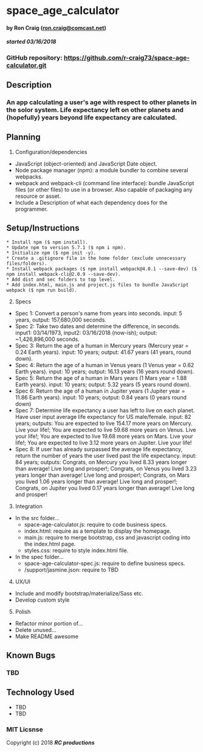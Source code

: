 # space_age_calculator

#### by Ron Craig (ron.craig@comcast.net)
##### started 03/16/2018

### GitHub repository: https://github.com/r-craig73/space-age-calculator.git

## Description
### An app calculating a user's age with respect to other planets in the solor system. Life expectancy left on other planets and (hopefully) years beyond life expectancy are calculated.

## Planning
1. Configuration/dependencies
  * JavaScript (object-oriented) and JavaScript Date object.
  * Node package manager (npm): a module bundler to combine several webpacks.
  * webpack and webpack-cli (command line interface): bundle JavaScript files (or other files) to use in a browser. Also capable of packaging any resource or asset.
  * Include a Description of what each dependency does for the programmer.

## Setup/Instructions
    * Install npm ($ npm install).
    * Update npm to version 5.7.1 ($ npm i npm).
    * Initialize npm ($ npm init -y).
    * Create a .gitignore file in the home folder (exclude unnecessary files/folders).
    * Install webpack packages ($ npm install webpack@4.0.1 --save-dev) ($ npm install webpack-cli@2.0.9 --save-dev).
    * Add dist and sec folders to top level.
    * Add index.html, main.js and project.js files to bundle JavaScript webpack ($ npm run build).

2. Specs
  * Spec 1: Convert a person's name from years into seconds. input: 5 years, output: 157,680,000 seconds.
  * Spec 2: Take two dates and determine the difference, in seconds. input1: 03/14/1973, input2: 03/16/2018 (now-ish); output: ~1,426,896,000 seconds.
  * Spec 3: Return the age of a human in Mercury years (Mercury year = 0.24 Earth years). input: 10 years; output: 41.67 years (41 years, round down).
  * Spec 4: Return the age of a human in Venus years (1 Venus year = 0.62 Earth years). input: 10 years; output: 16.13 years (16 years round down).
  * Spec 5: Return the age of a human in Mars years (1 Mars year = 1.88 Earth years). input: 10 years; output: 5.32 years (5 years round down).
  * Spec 6: Return the age of a human in Jupiter years (1 Jupiter year = 11.86 Earth years). input: 10 years; output: 0.84 years (0 years round down)
  * Spec 7: Determine life expectancy a user has left to live on each planet. Have user input average life expectancy for US male/female. input: 82 years; outputs: You are expected to live 154.17 more years on Mercury. Live your life!; You are expected to live 59.68 more years on Venus. Live your life!; You are expected to live 19.68 more years on Mars. Live your life!; You are expected to live 3.12 more years on Jupiter. Live your life!
  * Spec 8: If user has already surpassed the average life expectancy, return the number of years the user lived past the life expectancy. input: 84 years; outputs: Congrats, on Mercury you lived 8.33 years longer than average! Live long and prosper!; Congrats, on Venus you lived 3.23 years longer than average! Live long and prosper!; Congrats, on Mars you lived 1.06 years longer than average! Live long and prosper!; Congrats, on Jupiter you lived 0.17 years longer than average! Live long and prosper!

3. Integration
* In the src folder...
  * space-age-calculator.js: require to code business specs.
  * index.html: require as a template to display the homepage.
  * main.js: require to merge bootstrap, css and javascript coding into the index.html page.
  * styles.css: require to style index.html file.
* In the spec folder...
  * space-age-calculator-spec.js: require to define business specs.
  * /support/jasmine.json: require to TBD

4. UX/UI
  * Include and modify bootstrap/materialize/Sass etc.
  * Develop custom style

5. Polish
  * Refactor minor portion of...
  * Delete unused...
  * Make README awesome

## Known Bugs
### TBD

## Technology Used
* TBD
* TBD

### MIT Licsnse

Copyright (c) 2018 **_RC productions_**
